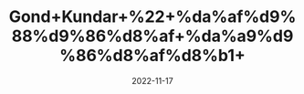 ---
title: 'Gond+Kundar+%22+%da%af%d9%88%d9%86%d8%af+%da%a9%d9%86%d8%af%d8%b1+'
date: '2022-11-17' 
metatag: '' 
inventory: '0' 
draft: false 
# meta description 
shortDescripton: 'Frankincense+%22Its+use+is+effective+for+treatment+of+osteoarthritis%2c+ulcerative+colitis+and+rheumatoid+arthritis+and+joint+pain.'
description: ''
longdescription: ''
tags: ''
brand: ''
subCategory: ''
sellCount: '0'
featured: True
# product Price
price: '50.0'
# Product Short Description
shortDescription: 'Frankincense+%22Its+use+is+effective+for+treatment+of+osteoarthritis%2c+ulcerative+colitis+and+rheumatoid+arthritis+and+joint+pain.'
productID: '778E5ED7-5824-ED11-9968-005056B3A416'
type: 'products'
category: '' 
thumnailproduct: 'https://eraconnect.blob.core.windows.net/product-images/aminsaddiquidawakhana/778E5ED7-5824-ED11-9968-005056B3A416.webp' 
images:
  - image: 'https://eraconnect.blob.core.windows.net/product-images/aminsaddiquidawakhana/778E5ED7-5824-ED11-9968-005056B3A416.webp'  
Variants:
---